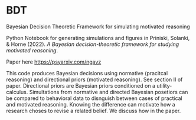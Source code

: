 # BDT
Bayesian Decision Theoretic Framework for simulating motivated reasoning 

Python Notebook for generating simulations and figures in Priniski, Solanki, & Horne (2022). _A Bayesian decision-theoretic framework for studying motivated reasoning_. 

Paper here https://psyarxiv.com/ngavz

This code produces Bayesian decisions using normative (pracitcal reasoning) and directional priors (motivated reasoning). See section II of paper. 
Directional priors are Bayesian priors conditioned on a utility-calculus. Simultations from normative and directed Bayesian posetiors can be
compared to behavioral data to disnguish between cases of practical and motivated reasoning. Knowing the difference can motivate how a research 
choses to revise a related belief. We discuss how in the paper. 
